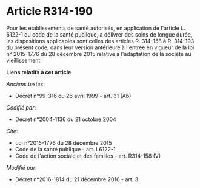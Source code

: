 # Article R314-190

Pour les établissements de santé autorisés, en application de l'article L. 6122-1 du code de la santé publique, à délivrer
des soins de longue durée, les dispositions applicables sont celles des articles R. 314-158 à R. 314-193 du présent code,
dans leur version antérieure à l'entrée en vigueur de la loi n° 2015-1776 du 28 décembre 2015 relative à l'adaptation de la
société au vieillissement.

**Liens relatifs à cet article**

_Anciens textes_:

  - Décret n°99-316 du 26 avril 1999 - art. 31 (Ab)

_Codifié par_:

  - Décret n°2004-1136 du 21 octobre 2004

_Cite_:

  - Loi n°2015-1776 du 28 décembre 2015
  - Code de la santé publique - art. L6122-1
  - Code de l'action sociale et des familles - art. R314-158 (V)

_Modifié par_:

  - Décret n°2016-1814 du 21 décembre 2016 - art. 3
